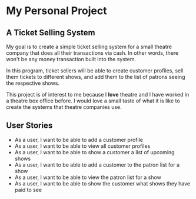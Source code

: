 # My Personal Project

## A Ticket Selling System



My goal is to create a simple ticket selling system for a small
theatre company that does all their transactions via cash. In other 
words, there won't be any money transaction built into the system.

In this program, ticket sellers will be able to create 
customer profiles, sell them tickets to different shows, and add 
them to the list of patrons seeing the respective shows.

This project is of interest to me because I **love** theatre and 
I have worked in a theatre box office before. I would love a small
taste of what it is like to create the systems
that theatre companies use.


## User Stories

- As a user, I want to be able to add a customer profile
- As a user, I want to be able to view all customer profiles
- As a user, I want to be able to show a customer a list of
upcoming shows
- As a user, I want to be able to add a customer to the patron 
list for a show
- As a user, I want to be able to view the patron list for a show
- As a user, I want to be able to show the customer what shows they
have paid to see
